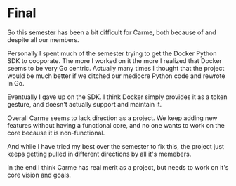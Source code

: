 # Final

So this semester has been a bit difficult for Carme, both because of and
despite all our members.

Personally I spent much of the semester trying to get the Docker Python SDK
to cooporate. The more I worked on it the more I realized that Docker seems
to be very Go centric. Actually many times I thought that the project would
be much better if we ditched our mediocre Python code and rewrote in Go.

Eventually I gave up on the SDK. I think Docker simply provides it as a token
gesture, and doesn't actually support and maintain it.

Overall Carme seems to lack direction as a project. We keep adding new features
without having a functional core, and no one wants to work on the core because
it is non-functional.

And while I have tried my best over the semester to fix this, the project just
keeps getting pulled in different directions by all it's memebers.

In the end I think Carme has real merit as a project, but needs to work on it's
core vision and goals.
